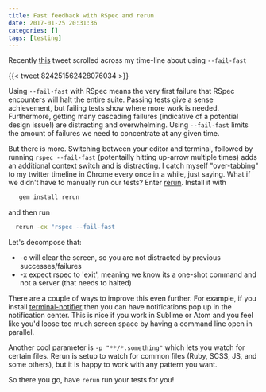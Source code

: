 ```yaml
---
title: Fast feedback with RSpec and rerun
date: 2017-01-25 20:31:36
categories: []
tags: [testing]
---
```


Recently [this](https://twitter.com/CharlotteBRF/status/824251562428076034) tweet scrolled across my time-line about using `--fail-fast`

<!--more-->

{{< tweet  824251562428076034 >}}

Using `--fail-fast` with RSpec means the very first failure that RSpec encounters will halt the entire suite.
Passing tests give a sense achievement, but failing tests show where more work is needed.
Furthermore, getting many cascading failures (indicative of a potential design issue!) are distracting and overwhelming.
Using `--fail-fast` limits the amount of failures we need to concentrate at any given time.

But there is more.
Switching between your editor and terminal, followed by running `rspec --fail-fast` (potentailly hitting up-arrow multiple times) adds
an additional context switch and is distracting. I catch myself "over-tabbing" to my twitter timeline in Chrome every once in a while, just saying.
What if we didn't have to manually run our tests?
Enter [rerun](https://github.com/alexch/rerun).
Install it with

```sh
   gem install rerun
```


and then run

```sh
  rerun -cx "rspec --fail-fast
```

Let's decompose that:

  * -c will clear the screen, so you are not distracted by previous successes/failures
  * -x expect rspec to 'exit', meaning we know its a one-shot command and not a server (that needs to halted)

There are a couple of ways to improve this even further.
For example, if you install [terminal-notifier](https://github.com/julienXX/terminal-notifier) then you can have notifications
pop up in the notification center. This is nice if you work in Sublime or Atom and you feel like you'd loose too much screen space
by having a command line open in parallel.

Another cool parameter is `-p "**/*.something"` which lets you watch for certain files.
Rerun is setup to watch for common files (Ruby, SCSS, JS, and some others),
but it is happy to work with any pattern you want.

So there you go, have `rerun` run your tests for you!







